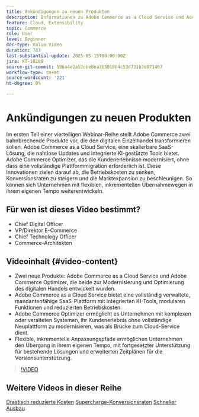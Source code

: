 ```yaml
---
title: Ankündigungen zu neuen Produkten
description: Informationen zu Adobe Commerce as a Cloud Service und Adobe Commerce Optimizer.
feature: Cloud, Extensibility
topic: Commerce
role: User
level: Beginner
doc-type: Value Video
duration: 783
last-substantial-update: 2025-05-15T00:00:00Z
jira: KT-18109
source-git-commit: 586a4e2a52cbe8ea3b5018b4c53d731b3d071467
workflow-type: tm+mt
source-wordcount: '221'
ht-degree: 0%

---
```



# Ankündigungen zu neuen Produkten

Im ersten Teil einer vierteiligen Webinar-Reihe stellt Adobe Commerce zwei bahnbrechende Produkte vor, die den digitalen Einzelhandel transformieren sollen. Adobe Commerce as a Cloud Service, eine skalierbare SaaS-Lösung, die nahtlose Updates und integrierte KI-gestützte Tools bietet.  Adobe Commerce Optimizer, das die Kundenerlebnisse modernisiert, ohne dass eine vollständige Plattformmigration erforderlich ist. Diese Innovationen zielen darauf ab, die Betriebskosten zu senken, Konversionsraten zu steigern und die Marktexpansion zu beschleunigen. So können sich Unternehmen mit flexiblen, inkrementellen Übernahmewegen in ihrem eigenen Tempo weiterentwickeln.

## Für wen ist dieses Video bestimmt?

* Chief Digital Officer
* VP/Direktor E-Commerce
* Chief Technology Officer
* Commerce-Architekten

## Videoinhalt {#video-content}

* Zwei neue Produkte: Adobe Commerce as a Cloud Service und Adobe Commerce Optimizer, die beide zur Modernisierung und Optimierung des digitalen Handels entwickelt wurden.
* Adobe Commerce as a Cloud Service bietet eine vollständig verwaltete, mandantenfähige SaaS-Plattform mit integrierten KI-Tools, modularen Funktionen und reduzierten Betriebskosten.
* Adobe Commerce Optimizer ermöglicht es Unternehmen mit komplexen oder veralteten Systemen, ihr Kundenerlebnis ohne vollständige Neuplattform zu modernisieren, was als Brücke zum Cloud-Service dient.
* Flexible, inkrementelle Anpassungspfade ermöglichen Unternehmen den Übergang in ihrem eigenen Tempo, mit fortgesetzter Unterstützung für bestehende Lösungen und erweiterten Zeitplänen für die Versionsunterstützung.

>[!VIDEO](https://video.tv.adobe.com/v/3458484/?learn=on&enablevpops)

## Weitere Videos in dieser Reihe

[Drastisch reduzierte Kosten](./drastically-cut-costs.md)
[Supercharge-Konversionsraten](./supercharge-conversion-rates.md)
[Schneller Ausbau](fast-track-expansion.md)
